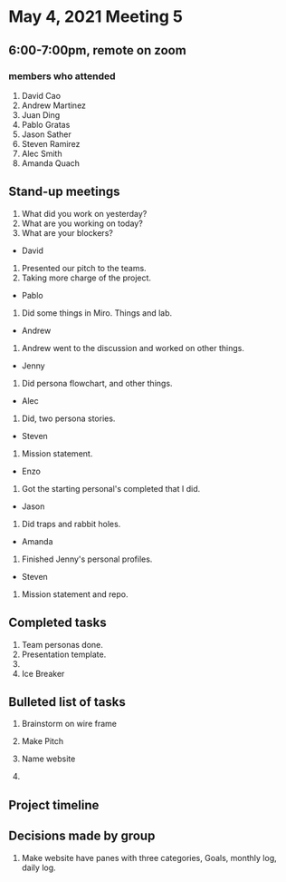 # May 4, 2021 Meeting 5 

## 6:00-7:00pm, remote on zoom

<!-- Header—date, time, method (e.g. physical location or Skype call), full names of the members who attended -->

### members who attended

1. David Cao
2. Andrew Martinez
3. Juan Ding
4. Pablo Gratas
7. Jason Sather
8. Steven Ramirez
9. Alec Smith
10. Amanda Quach

## Stand-up meetings

1. What did you work on yesterday?
2. What are you working on today?
3. What are your blockers?

- David
1. Presented our pitch to the teams.  
2. Taking more charge of the project.

- Pablo
1. Did some things in Miro. Things and lab.

- Andrew

1. Andrew went to the discussion and worked on other things.

- Jenny
1. Did persona flowchart, and other things.

- Alec

1. Did, two persona stories. 

- Steven
1. Mission statement. 

- Enzo 
1. Got the starting personal's completed that I did.

- Jason 
1. Did traps and rabbit holes.

- Amanda 
1. Finished Jenny's personal profiles. 

- Steven 
1. Mission statement and repo. 

<!-- Objective statement—1-2 sentences that establish the goal or purpose of the meeting (e.g., to share findings and progress, to decide on a design, or to brainstorm) -->

## Completed tasks

1. Team personas done.  
2. Presentation template. 
3. 
4. Ice Breaker
<!-- from previous week or last meeting, including: -->

## Bulleted list of tasks

1. Brainstorm on wire frame

2. Make Pitch 

3. Name website

4. 
<!-- Person(s) assigned to each task (“task owner”)
Short summary of status (e.g., completed and submitted on Carmen or in progress or pending group review)
 -->

<!-- Tasks to be completed for the upcoming week, including:
Bulleted list of tasks
Person(s) assigned to the task (“task owner”) -->

## Project timeline

 <!-- (may be presented as a Gantt chart) indicating major milestones and deadlines -->

## Decisions made by group

1. Make website have panes with three categories, Goals, monthly log, daily log.
<!-- with key information about how the decisions were made (e.g., group consensus, decided by project manager) -->